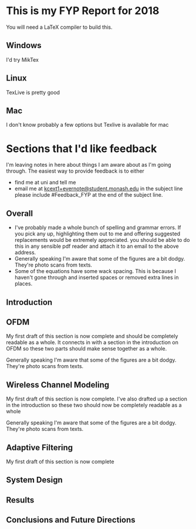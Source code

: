 # This is my FYP Report for 2018
You will need a LaTeX compiler to build this.

## Windows

I'd try MikTex

## Linux

TexLive is pretty good

## Mac

I don't know probably a few options but Texlive 
is available for mac

# Sections that I'd like feedback

I'm leaving notes in here about things I am aware about
as I'm going through. The easiest way to provide feedback
is to either

- find me at uni and tell me
- email me at kcext1+evernote@student.monash.edu
in the subject line please include #Feedback_FYP 
at the end of the subject line.

## Overall

- I've probably made a whole bunch of spelling and grammar
errors. If you pick any up, highlighting them out to me and 
offering suggested replacements would be extremely appreciated.
you should be able to do this in any sensible pdf reader and 
attach it to an email to the above address.
- Generally speaking I'm aware that some of the figures
are a bit dodgy. They're photo scans from texts. 
- Some of the equations have some wack spacing. This 
is because I haven't gone through and inserted spaces or 
removed extra lines in places.

## Introduction

## OFDM

My first draft of this section is now complete
and should be completely readable as a whole.
It connects in with a section in the introduction 
on OFDM so these two parts should make sense together
as a whole.

Generally speaking I'm aware that some of the figures
are a bit dodgy. They're photo scans from texts.

## Wireless Channel Modeling

My first draft of this section is now complete.
I've also drafted up a section in the introduction
so these two should now be completely readable as a whole

Generally speaking I'm aware that some of the figures
are a bit dodgy. They're photo scans from texts.

## Adaptive Filtering

My first draft of this section is now complete

## System Design

## Results

## Conclusions and Future Directions 
